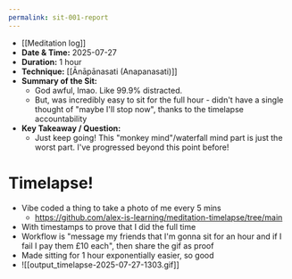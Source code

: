 ```yaml
---
permalink: sit-001-report
---
```

- [[Meditation log]]
- **Date & Time:** 2025-07-27
- **Duration:** 1 hour
- **Technique:** [[Ānāpānasati (Anapanasati)]]
- **Summary of the Sit:** 
    - God awful, lmao. Like 99.9% distracted.
    - But, was incredibly easy to sit for the full hour - didn't have a single thought of "maybe I'll stop now", thanks to the timelapse accountability
- **Key Takeaway / Question:** 
    - Just keep going! This "monkey mind"/waterfall mind part is just the worst part. I've progressed beyond this point before!
# Timelapse!
- Vibe coded a thing to take a photo of me every 5 mins
	- https://github.com/alex-is-learning/meditation-timelapse/tree/main
- With timestamps to prove that I did the full time
- Workflow is "message my friends that I'm gonna sit for an hour and if I fail I pay them £10 each", then share the gif as proof
- Made sitting for 1 hour exponentially easier, so good
- ![[output_timelapse-2025-07-27-1303.gif]]